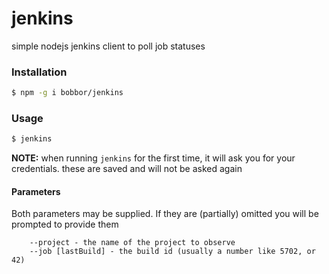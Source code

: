 # jenkins
simple nodejs jenkins client to poll job statuses

### Installation
```bash
$ npm -g i bobbor/jenkins
```

### Usage

```bash
$ jenkins
```

**NOTE:** when running `jenkins` for the first time, it will ask 
you for your credentials. these are saved and will not be asked again

#### Parameters

Both parameters may be supplied. If they are (partially)
omitted you will be prompted to provide them
```
    --project - the name of the project to observe
    --job [lastBuild] - the build id (usually a number like 5702, or 42)
```